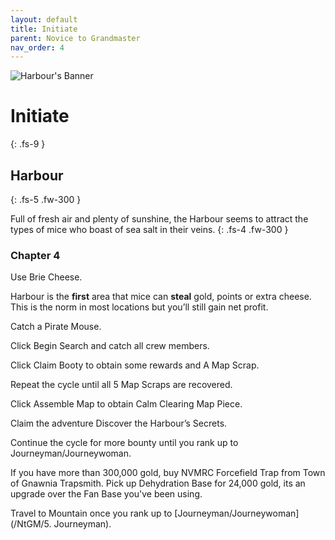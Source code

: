 ```yaml
---
layout: default
title: Initiate
parent: Novice to Grandmaster
nav_order: 4
---
```


 <img src="https://ic.pics.livejournal.com/camomiletea/1321849/142788/142788_original.jpg" alt="Harbour's Banner">

# Initiate
{: .fs-9 }

## Harbour
{: .fs-5 .fw-300 }

Full of fresh air and plenty of sunshine, the Harbour seems to attract the types of mice who boast of sea salt in their veins.
{: .fs-4 .fw-300 }

### Chapter 4

Use Brie Cheese.

Harbour is the <strong>first</strong> area that mice can <strong>steal</strong> gold, points or extra cheese. This is the norm in most locations but you’ll still gain net profit.

Catch a Pirate Mouse.

Click Begin Search and catch all crew members.

Click Claim Booty to obtain some rewards and A Map Scrap.

Repeat the cycle until all 5 Map Scraps are recovered.

Click Assemble Map to obtain Calm Clearing Map Piece.

Claim the adventure Discover the Harbour’s Secrets.

Continue the cycle for more bounty until you rank up to Journeyman/Journeywoman.

If you have more than 300,000 gold, buy NVMRC Forcefield Trap from Town of Gnawnia Trapsmith. Pick up Dehydration Base for 24,000 gold, its an upgrade over the Fan Base you've been using.

Travel to Mountain once you rank up to [Journeyman/Journeywoman](/NtGM/5. Journeyman).
